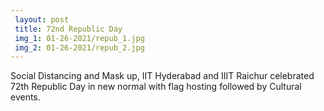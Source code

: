 ```yaml
---
 layout: post	
 title: 72nd Republic Day
 img_1: 01-26-2021/repub_1.jpg
 img_2: 01-26-2021/repub_2.jpg
---
```


Social Distancing and Mask up, IIT Hyderabad and IIIT Raichur celebrated 72th Republic Day in new normal with flag hosting followed by Cultural events.
